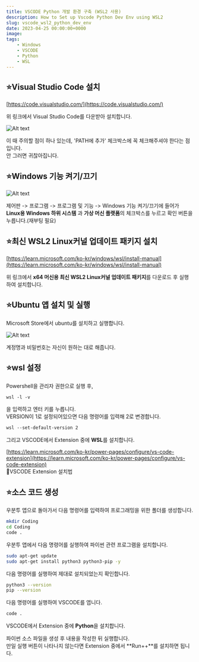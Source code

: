 ```yaml
---
title: VSCODE Python 개발 환경 구축 (WSL2 사용)
description: How to Set up Vscode Python Dev Env using WSL2
slug: vscode_wsl2_python_dev_env
date: 2023-04-25 00:00:00+0000
image: 
tags:
    - Windows
    - VSCODE
    - Python
    - WSL
---
```

## ⭐Visual Studio Code 설치

[https://code.visualstudio.com/](https://code.visualstudio.com/)

위 링크에서 Visual Studio Code를 다운받아 설치합니다.

![Alt text](/../../images/2023/2023-04-25_1_wsl2_vscode_c/1.png)

이 때 주의할 점이 하나 있는데, 'PATH에 추가' 체크박스에 꼭 체크해주셔야 한다는 점입니다.  
안 그러면 귀찮아집니다.

## ⭐Windows 기능 켜기/끄기

![Alt text](/../../images/2023/2023-04-25_1_wsl2_vscode_c/2.png)

제어판 -> 프로그램 -> 프로그램 및 기능 -> Windows 기능 켜기/끄기에 들어가 **Linux용 Windows 하위 시스템** 과 **가상 머신 플랫폼**의 체크박스를 누르고 확인 버튼을 누릅니다.(재부팅 필요)

## ⭐최신 WSL2 Linux커널 업데이트 패키지 설치

[https://learn.microsoft.com/ko-kr/windows/wsl/install-manual](https://learn.microsoft.com/ko-kr/windows/wsl/install-manual)

위 링크에서 **x64 머신용 최신 WSL2 Linux커널 업데이트 패키지**를 다운로드 후 실행하여 설치합니다.


## ⭐Ubuntu 앱 설치 및 실행

Microsoft Store에서 ubuntu를 설치하고 실행합니다.

![Alt text](/../../images/2023/2023-04-25_1_wsl2_vscode_c/3.png)

계정명과 비밀번호는 자신이 원하는 대로 해줍니다.


## ⭐wsl 설정

Powershell을 관리자 권한으로 실행 후,  

```bash
wsl -l -v
```

을 입력하고 엔터 키를 누릅니다.  
VERSION이 1로 설정되어있으면 다음 명령어를 입력해 2로 변경합니다.  

```bash
wsl --set-default-version 2
```

그리고 VSCODE에서 Extension 중에 **WSL**를 설치합니다.  

[https://learn.microsoft.com/ko-kr/power-pages/configure/vs-code-extension](https://learn.microsoft.com/ko-kr/power-pages/configure/vs-code-extension)  
🔼VSCODE Extension 설치법
  

## ⭐소스 코드 생성

우분투 앱으로 돌아가서 다음 명령어를 입력하여 프로그래밍을 위한 폴더를 생성합니다.

```bash
mkdir Coding
cd Coding
code .
```
  
우분투 앱에서 다음 명령어를 실행하여 파이썬 관련 프로그램을 설치합니다.
  
```bash
sudo apt-get update
sudo apt-get install python3 python3-pip -y
```
  
다음 명령어를 실행하여 제대로 설치되었는지 확인합니다.
  
```bash
python3 --version
pip --version
```
  
다음 명령어를 실행하여 VSCODE를 엽니다.
  
```bash
code .
```
  
VSCODE에서 Extension 중에 **Python**을 설치합니다.  
  
파이썬 소스 파일을 생성 후 내용을 작성한 뒤 실행합니다.  
만일 실행 버튼이 나타나지 않는다면 Extension 중에서 **Run++**를 설치하면 됩니다.
